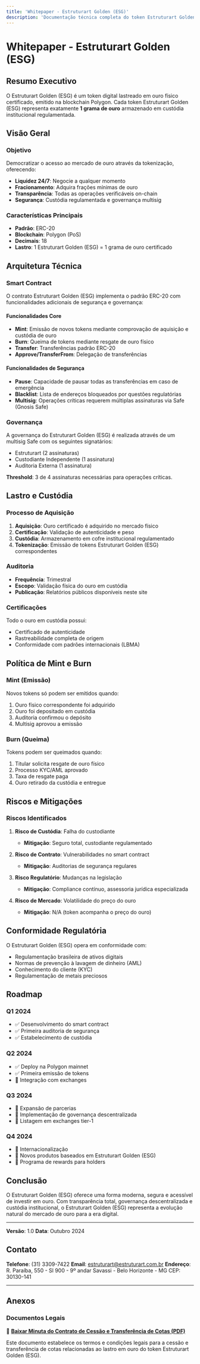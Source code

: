 ```yaml
---
title: 'Whitepaper - Estruturart Golden (ESG)'
description: 'Documentação técnica completa do token Estruturart Golden (ESG), um token digital lastreado em ouro certificado'
---
```


# Whitepaper - Estruturart Golden (ESG)

## Resumo Executivo

O Estruturart Golden (ESG) é um token digital lastreado em ouro físico certificado, emitido na blockchain Polygon. Cada token Estruturart Golden (ESG) representa exatamente **1 grama de ouro** armazenado em custódia institucional regulamentada.

## Visão Geral

### Objetivo

Democratizar o acesso ao mercado de ouro através da tokenização, oferecendo:

- **Liquidez 24/7**: Negocie a qualquer momento
- **Fracionamento**: Adquira frações mínimas de ouro
- **Transparência**: Todas as operações verificáveis on-chain
- **Segurança**: Custódia regulamentada e governança multisig

### Características Principais

- **Padrão**: ERC-20
- **Blockchain**: Polygon (PoS)
- **Decimais**: 18
- **Lastro**: 1 Estruturart Golden (ESG) = 1 grama de ouro certificado

## Arquitetura Técnica

### Smart Contract

O contrato Estruturart Golden (ESG) implementa o padrão ERC-20 com funcionalidades adicionais de segurança e governança:

#### Funcionalidades Core
- **Mint**: Emissão de novos tokens mediante comprovação de aquisição e custódia de ouro
- **Burn**: Queima de tokens mediante resgate de ouro físico
- **Transfer**: Transferências padrão ERC-20
- **Approve/TransferFrom**: Delegação de transferências

#### Funcionalidades de Segurança
- **Pause**: Capacidade de pausar todas as transferências em caso de emergência
- **Blacklist**: Lista de endereços bloqueados por questões regulatórias
- **Multisig**: Operações críticas requerem múltiplas assinaturas via Safe (Gnosis Safe)

### Governança

A governança do Estruturart Golden (ESG) é realizada através de um multisig Safe com os seguintes signatários:

- Estruturart (2 assinaturas)
- Custodiante Independente (1 assinatura)
- Auditoria Externa (1 assinatura)

**Threshold**: 3 de 4 assinaturas necessárias para operações críticas.

## Lastro e Custódia

### Processo de Aquisição

1. **Aquisição**: Ouro certificado é adquirido no mercado físico
2. **Certificação**: Validação de autenticidade e peso
3. **Custódia**: Armazenamento em cofre institucional regulamentado
4. **Tokenização**: Emissão de tokens Estruturart Golden (ESG) correspondentes

### Auditoria

- **Frequência**: Trimestral
- **Escopo**: Validação física do ouro em custódia
- **Publicação**: Relatórios públicos disponíveis neste site

### Certificações

Todo o ouro em custódia possui:
- Certificado de autenticidade
- Rastreabilidade completa de origem
- Conformidade com padrões internacionais (LBMA)

## Política de Mint e Burn

### Mint (Emissão)

Novos tokens só podem ser emitidos quando:
1. Ouro físico correspondente foi adquirido
2. Ouro foi depositado em custódia
3. Auditoria confirmou o depósito
4. Multisig aprovou a emissão

### Burn (Queima)

Tokens podem ser queimados quando:
1. Titular solicita resgate de ouro físico
2. Processo KYC/AML aprovado
3. Taxa de resgate paga
4. Ouro retirado da custódia e entregue

## Riscos e Mitigações

### Riscos Identificados

1. **Risco de Custódia**: Falha do custodiante
   - **Mitigação**: Seguro total, custodiante regulamentado

2. **Risco de Contrato**: Vulnerabilidades no smart contract
   - **Mitigação**: Auditorias de segurança regulares

3. **Risco Regulatório**: Mudanças na legislação
   - **Mitigação**: Compliance contínuo, assessoria jurídica especializada

4. **Risco de Mercado**: Volatilidade do preço do ouro
   - **Mitigação**: N/A (token acompanha o preço do ouro)

## Conformidade Regulatória

O Estruturart Golden (ESG) opera em conformidade com:
- Regulamentação brasileira de ativos digitais
- Normas de prevenção à lavagem de dinheiro (AML)
- Conhecimento do cliente (KYC)
- Regulamentação de metais preciosos

## Roadmap

### Q1 2024
- ✅ Desenvolvimento do smart contract
- ✅ Primeira auditoria de segurança
- ✅ Estabelecimento de custódia

### Q2 2024
- ✅ Deploy na Polygon mainnet
- ✅ Primeira emissão de tokens
- 🔄 Integração com exchanges

### Q3 2024
- 🔄 Expansão de parcerias
- 🔄 Implementação de governança descentralizada
- 📅 Listagem em exchanges tier-1

### Q4 2024
- 📅 Internacionalização
- 📅 Novos produtos baseados em Estruturart Golden (ESG)
- 📅 Programa de rewards para holders

## Conclusão

O Estruturart Golden (ESG) oferece uma forma moderna, segura e acessível de investir em ouro. Com transparência total, governança descentralizada e custódia institucional, o Estruturart Golden (ESG) representa a evolução natural do mercado de ouro para a era digital.

---

**Versão**: 1.0
**Data**: Outubro 2024

## Contato

**Telefone**: (31) 3309-7422
**Email**: estruturart@estruturart.com.br
**Endereço**: R. Paraíba, 550 - Sl 900 - 9º andar
Savassi - Belo Horizonte - MG
CEP: 30130-141

---

## Anexos

### Documentos Legais

📄 [**Baixar Minuta do Contrato de Cessão e Transferência de Cotas (PDF)**](/documentation/MINUTA_CONTRATO_DE_CESSÃO_E_TRANSFERÊNCIA_DE_COTAS_150525%20-%20ESTRUTURART.pdf)

Este documento estabelece os termos e condições legais para a cessão e transferência de cotas relacionadas ao lastro em ouro do token Estruturart Golden (ESG).
